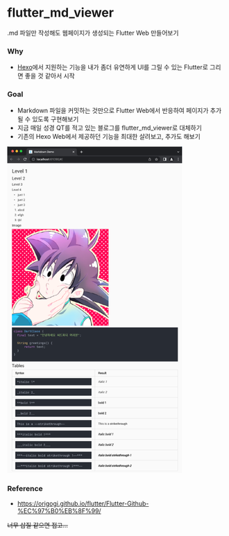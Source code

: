 # flutter_md_viewer

.md 파일만 작성해도 웹페이지가 생성되는 Flutter Web 만들어보기

### Why
- [Hexo](https://hexo.io/ko/index.html)에서 지원하는 기능을 내가 좀더 유연하게 UI를 그릴 수 있는 Flutter로 그리면 좋을 것 같아서 시작

### Goal
- Markdown 파일을 커밋하는 것만으로 Flutter Web에서 반응하여 페이지가 추가될 수 있도록 구현해보기
- 지금 매일 성경 QT를 적고 있는 블로그를 flutter_md_viewer로 대체하기
- 기존의 Hexo Web에서 제공하던 기능을 최대한 살려보고, 추가도 해보기

<!--suppress ALL -->
<img alt="image error" src="images/screenshots/20220816.png" width="80%" height="80%"/>


### Reference
- https://origogi.github.io/flutter/Flutter-Github-%EC%97%B0%EB%8F%99/


~~너무 삽질 같으면 접고...~~
